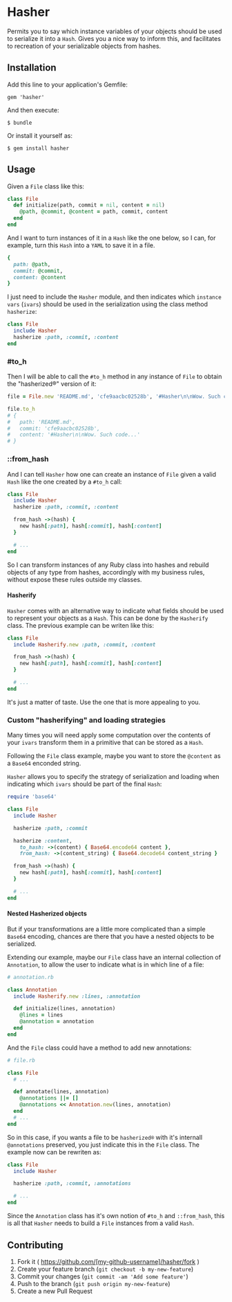 # Hasher

Permits you to say which instance variables of your objects should be used to
serialize it into a `Hash`. Gives you a nice way to inform this, and facilitates
to recreation of your serializable objects from hashes.

## Installation

Add this line to your application's Gemfile:

    gem 'hasher'

And then execute:

    $ bundle

Or install it yourself as:

    $ gem install hasher

## Usage

Given a `File` class like this:

```ruby
class File
  def initialize(path, commit = nil, content = nil)
    @path, @commit, @content = path, commit, content
  end
end
```

And I want to turn instances of it in a `Hash` like the one below, so I can, for
example, turn this `Hash` into a `YAML` to save it in a file.

```ruby
{
  path: @path,
  commit: @commit,
  content: @content
}
```

I just need to include the `Hasher` module, and then indicates which
`instance vars` (`ivars`) should be used in the serialization using the class
method `hasherize`:

```ruby
class File
  include Hasher
  hasherize :path, :commit, :content
end
```

### #to_h

Then I will be able to call the `#to_h` method in any instance of `File` to
obtain the "hasherized®" version of it:

```ruby
file = File.new 'README.md', 'cfe9aacbc02528b', '#Hasher\n\nWow. Such code...'

file.to_h
# {
#   path: 'README.md',
#   commit: 'cfe9aacbc02528b',
#   content: '#Hasher\n\nWow. Such code...'
# }
```

### ::from_hash

And I can tell `Hasher` how one can create an instance of `File` given a
valid `Hash` like the one created by a `#to_h` call:

```ruby
class File
  include Hasher
  hasherize :path, :commit, :content

  from_hash ->(hash) {
    new hash[:path], hash[:commit], hash[:content]
  }

  # ...
end
```

So I can transform instances of any Ruby class into hashes and rebuild objects
of any type from hashes, accordingly with my business rules, without expose
these rules outside my classes.

#### Hasherify

`Hasher` comes with an alternative way to indicate what fields should be used to
represent your objects as a `Hash`. This can be done by the `Hasherify` class.
The previous example can be writen like this:

```ruby
class File
  include Hasherify.new :path, :commit, :content

  from_hash ->(hash) {
    new hash[:path], hash[:commit], hash[:content]
  }

  # ...
end
```

It's just a matter of taste. Use the one that is more appealing to you.

### Custom "hasherifying" and loading strategies

Many times you will need apply some computation over the contents of your
`ivars` transform them in a primitive that can be stored as a `Hash`.

Following the `File` class example, maybe you want to store the `@content` as a
`Base64` enconded string.

`Hasher` allows you to specify the strategy of serialization and loading when
indicating which `ivars` should be part of the final `Hash`:

```ruby
require 'base64'

class File
  include Hasher

  hasherize :path, :commit

  hasherize :content,
    to_hash: ->(content) { Base64.encode64 content },
    from_hash: ->(content_string) { Base64.decode64 content_string }

  from_hash ->(hash) {
    new hash[:path], hash[:commit], hash[:content]
  }

  # ...
end
```


#### Nested Hasherized objects

But if your transformations are a little more complicated than a simple `Base64`
encoding, chances are there that you have a nested objects to be serialized.

Extending our example, maybe our `File` class have an internal collection of
`Annotation`, to allow the user to indicate what is in which line of a file:

```ruby
# annotation.rb

class Annotation
  include Hasherify.new :lines, :annotation

  def initialize(lines, annotation)
    @lines = lines
    @annotation = annotation
  end
end
```

And the `File` class could have a method to add new annotations:

```ruby
# file.rb

class File
  # ...

  def annotate(lines, annotation)
    @annotations ||= []
    @annotations << Annotation.new(lines, annotation)
  end
  # ...
end
```

So in this case, if you wants a file to be `hasherized®` with it's internall
`@annotations` preserved, you just indicate this in the `File` class. The
example now can be rewriten as:

```ruby
class File
  include Hasher

  hasherize :path, :commit, :annotations

  # ...
end
```

Since the `Annotation` class has it's own notion of `#to_h` and `::from_hash`,
this is all that `Hasher` needs to build a `File` instances from a valid `Hash`.

## Contributing

1. Fork it ( https://github.com/[my-github-username]/hasher/fork )
2. Create your feature branch (`git checkout -b my-new-feature`)
3. Commit your changes (`git commit -am 'Add some feature'`)
4. Push to the branch (`git push origin my-new-feature`)
5. Create a new Pull Request
